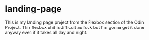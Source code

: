 # landing-page

This is my landing page project from the Flexbox section of the Odin Project. This flexbox shit is difficult as fuck but I'm gonna get it done anyway even if it takes all day and night.